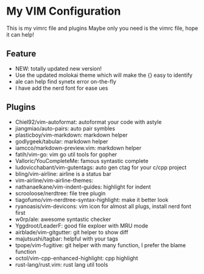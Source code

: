 # My VIM Configuration
This is my vimrc file and plugins
Maybe only you need is the vimrc file, hope it can help!

## Feature
* NEW: totally updated new version!
* Use the updated molokai theme which will make the {} easy to identify
* ale can help find synetx error on-the-fly
* I have add the nerd font for ease ues

## Plugins
* Chiel92/vim-autoformat: autoformat your code with astyle
* jiangmiao/auto-pairs: auto pair symbles
* plasticboy/vim-markdown: markdown helper
* godlygeek/tabular: markdown helper
* iamcco/markdown-preview.vim: markdown helper
* fatih/vim-go: vim go util tools for gopher
* Valloric/YouCompleteMe: famous syntastic complete
* ludovicchabant/vim-gutentags: auto gen ctag for your c/cpp project
* bling/vim-airline: airline is a status bar
* vim-airline/vim-airline-themes:
* nathanaelkane/vim-indent-guides: highlight for indent
* scrooloose/nerdtree: file tree plugin
* tiagofumo/vim-nerdtree-syntax-highlight: make it better look
* ryanoasis/vim-devicons: vim icon for almost all plugs, install nerd font first
* w0rp/ale: awesome syntastic checker
* Yggdroot/LeaderF: good file exploer with MRU mode
* airblade/vim-gitgutter: git helper to show diff
* majutsushi/tagbar: helpful with your tags
* tpope/vim-fugitive: git helper with many function, I prefer the blame function
* octol/vim-cpp-enhanced-highlight: cpp highlight
* rust-lang/rust.vim: rust lang util tools
